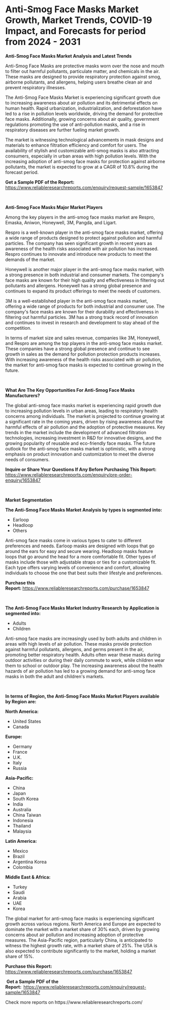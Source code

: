 <p><h1>Anti-Smog Face Masks Market Growth, Market Trends, COVID-19 Impact, and Forecasts for period from 2024 - 2031</h1></p><p><strong>Anti-Smog Face Masks Market Analysis and Latest Trends</strong></p>
<p><p>Anti-Smog Face Masks are protective masks worn over the nose and mouth to filter out harmful pollutants, particulate matter, and chemicals in the air. These masks are designed to provide respiratory protection against smog, airborne pollutants, and allergens, helping users breathe clean air and prevent respiratory illnesses.</p><p>The Anti-Smog Face Masks Market is experiencing significant growth due to increasing awareness about air pollution and its detrimental effects on human health. Rapid urbanization, industrialization, and deforestation have led to a rise in pollution levels worldwide, driving the demand for protective face masks. Additionally, growing concerns about air quality, government regulations promoting the use of anti-pollution masks, and a rise in respiratory diseases are further fueling market growth.</p><p>The market is witnessing technological advancements in mask designs and materials to enhance filtration efficiency and comfort for users. The availability of stylish and customizable anti-smog masks is also attracting consumers, especially in urban areas with high pollution levels. With the increasing adoption of anti-smog face masks for protection against airborne pollutants, the market is expected to grow at a CAGR of 10.8% during the forecast period.</p></p>
<p><strong>Get a Sample PDF of the Report:&nbsp;</strong> <a href="https://www.reliableresearchreports.com/enquiry/request-sample/1653847">https://www.reliableresearchreports.com/enquiry/request-sample/1653847</a></p>
<p>&nbsp;</p>
<p><strong>Anti-Smog Face Masks Major Market Players</strong></p>
<p><p>Among the key players in the anti-smog face masks market are Respro, Emaska, Aniwon, Honeywell, 3M, Pangda, and Ligart. </p><p>Respro is a well-known player in the anti-smog face masks market, offering a wide range of products designed to protect against pollution and harmful particles. The company has seen significant growth in recent years as awareness of the health risks associated with air pollution has increased. Respro continues to innovate and introduce new products to meet the demands of the market.</p><p>Honeywell is another major player in the anti-smog face masks market, with a strong presence in both industrial and consumer markets. The company's face masks are known for their high quality and effectiveness in filtering out pollutants and allergens. Honeywell has a strong global presence and continues to expand its product offerings to meet the needs of customers.</p><p>3M is a well-established player in the anti-smog face masks market, offering a wide range of products for both industrial and consumer use. The company's face masks are known for their durability and effectiveness in filtering out harmful particles. 3M has a strong track record of innovation and continues to invest in research and development to stay ahead of the competition.</p><p>In terms of market size and sales revenue, companies like 3M, Honeywell, and Respro are among the top players in the anti-smog face masks market. These companies have a strong global presence and continue to see growth in sales as the demand for pollution protection products increases. With increasing awareness of the health risks associated with air pollution, the market for anti-smog face masks is expected to continue growing in the future.</p></p>
<p>&nbsp;</p>
<p><strong>What Are The Key Opportunities For Anti-Smog Face Masks Manufacturers?</strong></p>
<p><p>The global anti-smog face masks market is experiencing rapid growth due to increasing pollution levels in urban areas, leading to respiratory health concerns among individuals. The market is projected to continue growing at a significant rate in the coming years, driven by rising awareness about the harmful effects of air pollution and the adoption of protective measures. Key trends in the market include the development of advanced filtration technologies, increasing investment in R&D for innovative designs, and the growing popularity of reusable and eco-friendly face masks. The future outlook for the anti-smog face masks market is optimistic, with a strong emphasis on product innovation and customization to meet the diverse needs of consumers.</p></p>
<p><strong>Inquire or Share Your Questions If Any Before Purchasing This Report:</strong> <a href="https://www.reliableresearchreports.com/enquiry/pre-order-enquiry/1653847">https://www.reliableresearchreports.com/enquiry/pre-order-enquiry/1653847</a></p>
<p>&nbsp;</p>
<p><strong>Market Segmentation</strong></p>
<p><strong>The Anti-Smog Face Masks Market Analysis by types is segmented into:</strong></p>
<p><ul><li>Earloop</li><li>Headloop</li><li>Others</li></ul></p>
<p><p>Anti-smog face masks come in various types to cater to different preferences and needs. Earloop masks are designed with loops that go around the ears for easy and secure wearing. Headloop masks feature loops that go around the head for a more comfortable fit. Other types of masks include those with adjustable straps or ties for a customizable fit. Each type offers varying levels of convenience and comfort, allowing individuals to choose the one that best suits their lifestyle and preferences.</p></p>
<p><strong>Purchase this Report:&nbsp;</strong><a href="https://www.reliableresearchreports.com/purchase/1653847">https://www.reliableresearchreports.com/purchase/1653847</a></p>
<p>&nbsp;</p>
<p><strong>The Anti-Smog Face Masks Market Industry Research by Application is segmented into:</strong></p>
<p><ul><li>Adults</li><li>Children</li></ul></p>
<p><p>Anti-smog face masks are increasingly used by both adults and children in areas with high levels of air pollution. These masks provide protection against harmful pollutants, allergens, and germs present in the air, promoting better respiratory health. Adults often wear these masks during outdoor activities or during their daily commute to work, while children wear them to school or outdoor play. The increasing awareness about the health hazards of air pollution has led to a growing demand for anti-smog face masks in both the adult and children's markets.</p></p>
<p>&nbsp;</p>
<p><strong>In terms of Region, the Anti-Smog Face Masks Market Players available by Region are:</strong></p>
<p>
    <p> <strong> North America: </strong>
        <ul>
            <li>United States</li>
            <li>Canada</li>
        </ul>
        </p> 
    <p> <strong> Europe: </strong>
        <ul>
            <li>Germany</li>
            <li>France</li>
            <li>U.K.</li>
            <li>Italy</li>
            <li>Russia</li>
        </ul>
        </p> 
    <p> <strong> Asia-Pacific: </strong>
        <ul>
            <li>China</li>
            <li>Japan</li>
            <li>South Korea</li>
            <li>India</li>
            <li>Australia</li>
            <li>China Taiwan</li>
            <li>Indonesia</li>
            <li>Thailand</li>
            <li>Malaysia</li>
        </ul>
        </p> 
    <p> <strong> Latin America: </strong>
        <ul>
            <li>Mexico</li>
            <li>Brazil</li>
            <li>Argentina Korea</li>
            <li>Colombia</li>
        </ul>
        </p> 
    <p> <strong> Middle East & Africa: </strong>
        <ul>
            <li>Turkey</li>
            <li>Saudi</li>
            <li>Arabia</li>
            <li>UAE</li>
            <li>Korea</li>
        </ul>
    </p>
    </p>
<p><p>The global market for anti-smog face masks is experiencing significant growth across various regions. North America and Europe are expected to dominate the market with a market share of 30% each, driven by growing concerns about air pollution and increasing adoption of protective measures. The Asia-Pacific region, particularly China, is anticipated to witness the highest growth rate, with a market share of 25%. The USA is also expected to contribute significantly to the market, holding a market share of 15%.</p></p>
<p><strong>Purchase this Report: </strong><a href="https://www.reliableresearchreports.com/purchase/1653847">https://www.reliableresearchreports.com/purchase/1653847</a></p>
<p>&nbsp;<strong>Get a Sample PDF of the Report:&nbsp;&nbsp;</strong><a href="https://www.reliableresearchreports.com/enquiry/request-sample/1653847">https://www.reliableresearchreports.com/enquiry/request-sample/1653847</a></p>
<p><strong></strong></p>
<p>Check more reports on https://www.reliableresearchreports.com/</p>